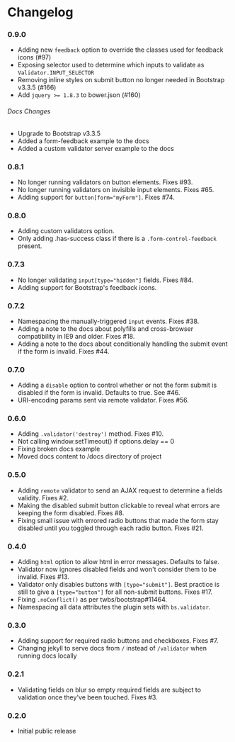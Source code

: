 Changelog
=========

### 0.9.0
* Adding new `feedback` option to override the classes used for feedback icons (#97)
* Exposing selector used to determine which inputs to validate as `Validator.INPUT_SELECTOR`
* Removing inline styles on submit button no longer needed in Bootstrap v3.3.5 (#166)
* Add `jquery >= 1.8.3` to bower.json (#160)

###### Docs Changes
* Upgrade to Bootstrap v3.3.5
* Added a form-feedback example to the docs
* Added a custom validator server example to the docs

### 0.8.1
* No longer running validators on button elements. Fixes #93.
* No longer running validators on invisible input elements. Fixes #65.
* Adding support for `button[form="myForm"]`. Fixes #74.

### 0.8.0
* Adding custom validators option.
* Only adding .has-success class if there is a `.form-control-feedback` present.

### 0.7.3
* No longer validating `input[type="hidden"]` fields. Fixes #84.
* Adding support for Bootstrap's feedback icons.

### 0.7.2
* Namespacing the manually-triggered `input` events. Fixes #38.
* Adding a note to the docs about polyfills and cross-browser compatibility in IE9 and older. Fixes #18.
* Adding a note to the docs about conditionally handling the submit event if the form is invalid. Fixes #44.

### 0.7.0
* Adding a `disable` option to control whether or not the form submit is disabled if the form is invalid. Defaults to true. See #46.
* URI-encoding params sent via remote validator. Fixes #56.

### 0.6.0
* Adding `.validator('destroy')` method. Fixes #10.
* Not calling window.setTimeout() if options.delay == 0
* Fixing broken docs example
* Moved docs content to /docs directory of project

### 0.5.0
* Adding `remote` validator to send an AJAX request to determine a fields validity. Fixes #2.
* Making the disabled submit button clickable to reveal what errors are keeping the form disabled. Fixes #8.
* Fixing small issue with errored radio buttons that made the form stay disabled until you toggled through each radio button. Fixes #21.

### 0.4.0
* Adding `html` option to allow html in error messages. Defaults to false.
* Validator now ignores disabled fields and won't consider them to be invalid. Fixes #13.
* Validator only disables buttons with `[type="submit"]`. Best practice is still to give a `[type="button"]` for all non-submit buttons. Fixes #17.
* Fixing `.noConflict()` as per twbs/bootstrap#11464.
* Namespacing all data attributes the plugin sets with `bs.validator`.

### 0.3.0
* Adding support for required radio buttons and checkboxes. Fixes #7.
* Changing jekyll to serve docs from `/` instead of `/validator` when running docs locally

### 0.2.1
* Validating fields on blur so empty required fields are subject to validation once they've been touched. Fixes #3.

### 0.2.0
* Initial public release
